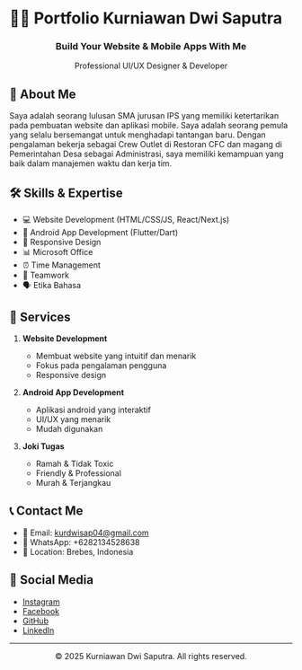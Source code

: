 # 👨‍💻 Portfolio Kurniawan Dwi Saputra

<div align="center">
  <h3>Build Your Website & Mobile Apps With Me</h3>
  <p>Professional UI/UX Designer & Developer</p>
</div>

## 🚀 About Me

Saya adalah seorang lulusan SMA jurusan IPS yang memiliki ketertarikan pada pembuatan website dan aplikasi mobile. Saya adalah seorang pemula yang selalu bersemangat untuk menghadapi tantangan baru. Dengan pengalaman bekerja sebagai Crew Outlet di Restoran CFC dan magang di Pemerintahan Desa sebagai Administrasi, saya memiliki kemampuan yang baik dalam manajemen waktu dan kerja tim.

## 🛠️ Skills & Expertise

- 💻 Website Development (HTML/CSS/JS, React/Next.js)
- 📱 Android App Development (Flutter/Dart)
- 🎨 Responsive Design
- 📊 Microsoft Office
- ⏰ Time Management
- 🤝 Teamwork
- 🗣️ Etika Bahasa

## 🌟 Services

1. **Website Development**
   - Membuat website yang intuitif dan menarik
   - Fokus pada pengalaman pengguna
   - Responsive design

2. **Android App Development**
   - Aplikasi android yang interaktif
   - UI/UX yang menarik
   - Mudah digunakan

3. **Joki Tugas**
   - Ramah & Tidak Toxic
   - Friendly & Professional
   - Murah & Terjangkau

## 📞 Contact Me

- 📧 Email: kurdwisap04@gmail.com
- 📱 WhatsApp: +6282134528638
- 📍 Location: Brebes, Indonesia

## 🔗 Social Media

- [Instagram](https://www.instagram.com/wnnmii11/)
- [Facebook](https://www.facebook.com/tiveey/)
- [GitHub](https://github.com/Tiveey)
- [LinkedIn](https://www.linkedin.com/in/kurniawan-dwi-saputra-b20000200/)

---

<div align="center">
  <p>© 2025 Kurniawan Dwi Saputra. All rights reserved.</p>
</div>
